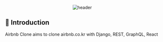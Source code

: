 <div align="center">

![header](https://capsule-render.vercel.app/api?type=soft&color=ff5a5f&height=200&text=Airbnb%20Clone)

</div>
<div>

  ## 📌 Introduction
  Airbnb Clone aims to clone airbnb.co.kr with Django, REST, GraphQL, React
  <br/>
  <br/>
  
  <!--
    ## 💻 Functions
    ✔ Scrap job announcements from WeWorkRemotely with keyword <br/>
    ✔ Scrap job announcements from Indeed with keyword <br/>
    ✔ Web Server <br/>
    ✔ Show a result of scrapped job announcements <br/>
    ✔ Export a result of scrapped job announcements to CSV <br/>
    <br/>
  -->
  <!--
    ## 🔧 Tech Stack
    ### Language
    <img src="https://img.shields.io/badge/HTML5-E34F26?style=flat-square&logo=HTML5&logoColor=white"/>
    <img src="https://img.shields.io/badge/Python-3776AB?style=flat-square&logo=Python&logoColor=white"/>

    ### Framework
    <img src="https://img.shields.io/badge/Flask-000000?style=flat-square&logo=Flask&logoColor=white"/>

    ### ETC
    <img src="https://img.shields.io/badge/Selenium-43B02A?style=flat-square&logo=Selenium&logoColor=white"/>
    <br/>
    <br/>
  -->
  <!--
    ## 👀 Demo video
    [![Video Lable](http://img.youtube.com/vi/gJfUAuQk6sA/0.jpg)](https://youtube.be/gJfUAuQk6sA)
    <br/>
    <br/>
  -->
  <!--
    ## 🔗Deployment URL
    https://jiyu-kim.github.io/momentum-clone-2022/
    <br/>
    <br/>
  -->
  <!--
    ## 💡 What I Learned
    ✔ Variables <br/>
    ✔ Functions <br/>
    ✔ Data Types <br/>
    ✔ Arrays, Objects <br/>
    ✔ DOM Functions <br/>
    ✔ Events <br/>
    ✔ if/else/for <br/>
  -->
  
</div>

